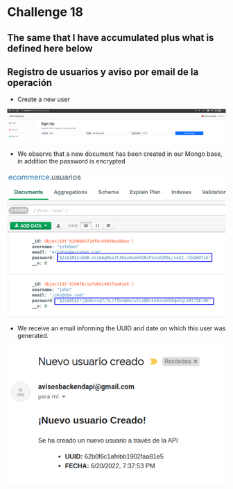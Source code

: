 # Challenge 18
The same that I have accumulated plus what is defined here below
----

## Registro de usuarios y aviso por email de la operación

- Create a new user

<img src="../Entrega-18/imagesreadme/newUserSignUp.png" alt="Nuevo usuario ejemplo"/>

- We observe that a new document has been created in our Mongo base, in addition the password is encrypted

<img src="../Entrega-18/imagesreadme/newUserHashedPassword.png" alt="Contraseña encriptada ejemplo"/>

- We receive an email informing the UUID and date on which this user was generated.

<img src="../Entrega-18/imagesreadme/emailExample.png" alt="Nuevo usuaro email ejemplo"/>
